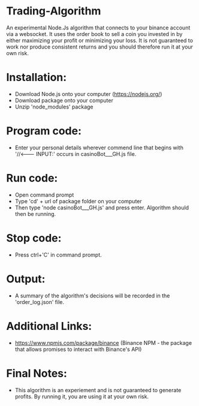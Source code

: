 # Trading-Algorithm
An experimental Node.Js algorithm that connects to your binance account via a websocket. It uses the order book to sell a coin you invested in by either maximizing your profit or minimizing your loss. It is not guaranteed to work nor produce consistent returns and you should therefore run it at your own risk.

# Installation:
- Download Node.js onto your computer (https://nodejs.org/)
- Download package onto your computer
- Unzip 'node_modules' package

# Program code:
- Enter your personal details wherever commend line that begins with '//<--- INPUT:' occurs in casinoBot___GH.js file. 

# Run code:
- Open command prompt
- Type 'cd' + url of package folder on your computer
- Then type 'node casinoBot___GH.js' and press enter. Algorithm should then be running.

# Stop code:
- Press ctrl+'C' in command prompt.

# Output:
- A summary of the algorithm's decisions will be recorded in the 'order_log.json' file.

# Additional Links:
- https://www.npmjs.com/package/binance (Binance NPM - the package that allows promises to interact with Binance's API)

# Final Notes:
- This algorithm is an experiement and is not guaranteed to generate profits. By running it, you are using it at your own risk.
